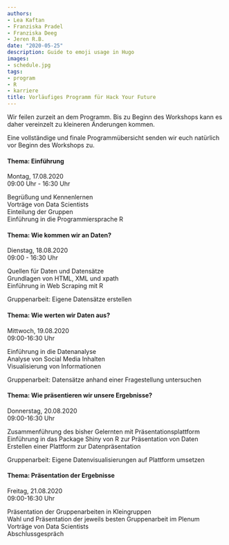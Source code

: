 ```yaml
---
authors:
- Lea Kaftan
- Franziska Pradel
- Franziska Deeg
- Jeren R.B.
date: "2020-05-25"
description: Guide to emoji usage in Hugo
images:
- schedule.jpg
tags:
- program
- R
- karriere
title: Vorläufiges Programm für Hack Your Future
---
```


Wir feilen zurzeit an dem Programm. Bis zu Beginn des Workshops kann es daher vereinzelt zu kleineren Änderungen kommen. 
<!--more-->
Eine vollständige und finale Programmübersicht senden wir euch natürlich vor Beginn des Workshops zu. 


#### Thema: Einführung
Montag, 17.08.2020  
09:00 Uhr - 16:30 Uhr  

Begrüßung und Kennenlernen  
Vorträge von Data Scientists  
Einteilung der Gruppen  
Einführung in die Programmiersprache R  


#### Thema: Wie kommen wir an Daten?
Dienstag, 18.08.2020  
09:00 - 16:30 Uhr  

Quellen für Daten und Datensätze  
Grundlagen von HTML, XML und xpath  
Einführung in Web Scraping mit R  

Gruppenarbeit: Eigene Datensätze erstellen  


#### Thema: Wie werten wir Daten aus?
Mittwoch, 19.08.2020  
09:00-16:30 Uhr  

Einführung in die Datenanalyse  
Analyse von Social Media Inhalten  
Visualisierung von Informationen  

Gruppenarbeit: Datensätze anhand einer Fragestellung untersuchen   


#### Thema: Wie präsentieren wir unsere Ergebnisse?
Donnerstag, 20.08.2020  
09:00-16:30 Uhr  

Zusammenführung des bisher Gelernten mit Präsentationsplattform   
Einführung in das Package Shiny von R zur Präsentation von Daten  
Erstellen einer Plattform zur Datenpräsentation   

Gruppenarbeit: Eigene Datenvisualisierungen auf Plattform umsetzen  

#### Thema: Präsentation der Ergebnisse 
Freitag, 21.08.2020  
09:00-16:30 Uhr  

Präsentation der Gruppenarbeiten in Kleingruppen  
Wahl und Präsentation der jeweils besten Gruppenarbeit im Plenum  
Vorträge von Data Scientists  
Abschlussgespräch  
